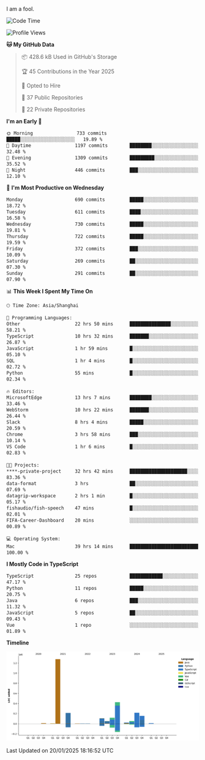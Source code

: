 I am a fool.

<!--START_SECTION:waka-->
![Code Time](http://img.shields.io/badge/Code%20Time-2%2C463%20hrs%2053%20mins-blue)

![Profile Views](http://img.shields.io/badge/Profile%20Views-1-blue)

**🐱 My GitHub Data** 

> 📦 428.6 kB Used in GitHub's Storage 
 > 
> 🏆 45 Contributions in the Year 2025
 > 
> 💼 Opted to Hire
 > 
> 📜 37 Public Repositories 
 > 
> 🔑 22 Private Repositories 
 > 
**I'm an Early 🐤** 

```text
🌞 Morning                733 commits         █████░░░░░░░░░░░░░░░░░░░░   19.89 % 
🌆 Daytime                1197 commits        ████████░░░░░░░░░░░░░░░░░   32.48 % 
🌃 Evening                1309 commits        █████████░░░░░░░░░░░░░░░░   35.52 % 
🌙 Night                  446 commits         ███░░░░░░░░░░░░░░░░░░░░░░   12.10 % 
```
📅 **I'm Most Productive on Wednesday** 

```text
Monday                   690 commits         █████░░░░░░░░░░░░░░░░░░░░   18.72 % 
Tuesday                  611 commits         ████░░░░░░░░░░░░░░░░░░░░░   16.58 % 
Wednesday                730 commits         █████░░░░░░░░░░░░░░░░░░░░   19.81 % 
Thursday                 722 commits         █████░░░░░░░░░░░░░░░░░░░░   19.59 % 
Friday                   372 commits         ███░░░░░░░░░░░░░░░░░░░░░░   10.09 % 
Saturday                 269 commits         ██░░░░░░░░░░░░░░░░░░░░░░░   07.30 % 
Sunday                   291 commits         ██░░░░░░░░░░░░░░░░░░░░░░░   07.90 % 
```


📊 **This Week I Spent My Time On** 

```text
🕑︎ Time Zone: Asia/Shanghai

💬 Programming Languages: 
Other                    22 hrs 50 mins      ███████████████░░░░░░░░░░   58.21 % 
TypeScript               10 hrs 32 mins      ███████░░░░░░░░░░░░░░░░░░   26.87 % 
JavaScript               1 hr 59 mins        █░░░░░░░░░░░░░░░░░░░░░░░░   05.10 % 
SQL                      1 hr 4 mins         █░░░░░░░░░░░░░░░░░░░░░░░░   02.72 % 
Python                   55 mins             █░░░░░░░░░░░░░░░░░░░░░░░░   02.34 % 

🔥 Editors: 
MicrosoftEdge            13 hrs 7 mins       ████████░░░░░░░░░░░░░░░░░   33.46 % 
WebStorm                 10 hrs 22 mins      ███████░░░░░░░░░░░░░░░░░░   26.44 % 
Slack                    8 hrs 4 mins        █████░░░░░░░░░░░░░░░░░░░░   20.59 % 
Chrome                   3 hrs 58 mins       ███░░░░░░░░░░░░░░░░░░░░░░   10.14 % 
VS Code                  1 hr 6 mins         █░░░░░░░░░░░░░░░░░░░░░░░░   02.83 % 

🐱‍💻 Projects: 
****-private-project     32 hrs 42 mins      █████████████████████░░░░   83.36 % 
data-format              3 hrs               ██░░░░░░░░░░░░░░░░░░░░░░░   07.69 % 
datagrip-workspace       2 hrs 1 min         █░░░░░░░░░░░░░░░░░░░░░░░░   05.17 % 
fishaudio/fish-speech    47 mins             █░░░░░░░░░░░░░░░░░░░░░░░░   02.01 % 
FIFA-Career-Dashboard    20 mins             ░░░░░░░░░░░░░░░░░░░░░░░░░   00.89 % 

💻 Operating System: 
Mac                      39 hrs 14 mins      █████████████████████████   100.00 % 
```

**I Mostly Code in TypeScript** 

```text
TypeScript               25 repos            ████████████░░░░░░░░░░░░░   47.17 % 
Python                   11 repos            █████░░░░░░░░░░░░░░░░░░░░   20.75 % 
Java                     6 repos             ███░░░░░░░░░░░░░░░░░░░░░░   11.32 % 
JavaScript               5 repos             ██░░░░░░░░░░░░░░░░░░░░░░░   09.43 % 
Vue                      1 repo              ░░░░░░░░░░░░░░░░░░░░░░░░░   01.89 % 
```



**Timeline**

![Lines of Code chart](https://raw.githubusercontent.com/VeejaLiu/VeejaLiu/master/assets/bar_graph.png)


 Last Updated on 20/01/2025 18:16:52 UTC
<!--END_SECTION:waka-->
